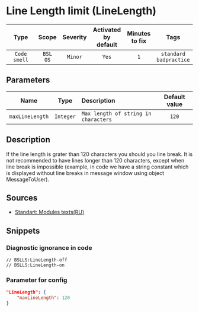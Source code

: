 # Line Length limit (LineLength)

 Type | Scope | Severity | Activated<br>by default | Minutes<br>to fix | Tags 
 :-: | :-: | :-: | :-: | :-: | :-: 
 `Code smell` | `BSL`<br>`OS` | `Minor` | `Yes` | `1` | `standard`<br>`badpractice` 

## Parameters 

 Name | Type | Description | Default value 
 :-: | :-: | :-- | :-: 
 `maxLineLength` | `Integer` | ```Max length of string in characters``` | ```120``` 

<!-- Блоки выше заполняются автоматически, не трогать -->
## Description

If the line length is grater than 120 characters you should you line break. It is not recommended to have lines longer than 120 characters, except when line break is impossible (example, in code we have a string constant which is displayed without line breaks in message window using object MessageToUser).

## Sources

- [Standart: Modules texts(RU)](https://its.1c.ru/db/v8std#content:456:hdoc)

## Snippets

<!-- Блоки ниже заполняются автоматически, не трогать -->
### Diagnostic ignorance in code

```bsl
// BSLLS:LineLength-off
// BSLLS:LineLength-on
```

### Parameter for config

```json
"LineLength": {
    "maxLineLength": 120
}
```
